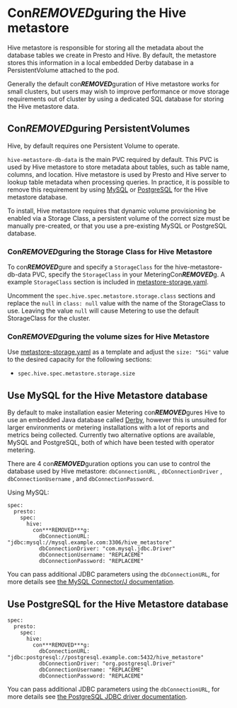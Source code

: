 # Con***REMOVED***guring the Hive metastore

Hive metastore is responsible for storing all the metadata about the database tables we create in Presto and Hive.
By default, the metastore stores this information in a local embedded Derby database in a PersistentVolume attached to the pod.

Generally the default con***REMOVED***guration of Hive metastore works for small clusters, but users may wish to improve performance or move storage requirements out of cluster by using a dedicated SQL database for storing the Hive metastore data.

## Con***REMOVED***guring PersistentVolumes

Hive, by default requires one Persistent Volume to operate.

`hive-metastore-db-data` is the main PVC required by default.
This PVC is used by Hive metastore to store metadata about tables, such as table name, columns, and location.
Hive metastore is used by Presto and Hive server to lookup table metadata when processing queries.
In practice, it is possible to remove this requirement by using [MySQL](#use-mysql-for-the-hive-metastore-database) or [PostgreSQL](#use-postgresql-for-the-hive-metastore-database) for the Hive metastore database.

To install, Hive metastore requires that dynamic volume provisioning be enabled via a Storage Class, a persistent volume of the correct size must be manually pre-created, or that you use a pre-existing MySQL or PostgreSQL database.

### Con***REMOVED***guring the Storage Class for Hive Metastore

To con***REMOVED***gure and specify a `StorageClass` for the hive-metastore-db-data PVC, specify the `StorageClass` in your MeteringCon***REMOVED***g.
A example `StorageClass` section is included in [metastore-storage.yaml][metastore-storage-con***REMOVED***g].

Uncomment the `spec.hive.spec.metastore.storage.class` sections and replace the `null` in `class: null` value with the name of the StorageClass to use.
Leaving the value `null` will cause Metering to use the default StorageClass for the cluster.

### Con***REMOVED***guring the volume sizes for Hive Metastore

Use [metastore-storage.yaml][metastore-storage-con***REMOVED***g] as a template and adjust the `size: "5Gi"` value to the desired capacity for the following sections:

- `spec.hive.spec.metastore.storage.size`

## Use MySQL for the Hive Metastore database

By default to make installation easier Metering con***REMOVED***gures Hive to use an embedded Java database called [Derby](https://db.apache.org/derby/#What+is+Apache+Derby%3F), however this is unsuited for larger environments or metering installations with a lot of reports and metrics being collected.
Currently two alternative options are available, MySQL and PostgreSQL, both of which have been tested with operator metering.

There are 4 con***REMOVED***guration options you can use to control the database used by Hive metastore: `dbConnectionURL` , `dbConnectionDriver` , `dbConnectionUsername` , and `dbConnectionPassword`.

Using MySQL:

```
spec:
  presto:
    spec:
      hive:
        con***REMOVED***g:
          dbConnectionURL: "jdbc:mysql://mysql.example.com:3306/hive_metastore"
          dbConnectionDriver: "com.mysql.jdbc.Driver"
          dbConnectionUsername: "REPLACEME"
          dbConnectionPassword: "REPLACEME"
```

You can pass additional JDBC parameters using the `dbConnectionURL`, for more details see [the MySQL Connector/J documentation](https://dev.mysql.com/doc/connector-j/5.1/en/connector-j-reference-con***REMOVED***guration-properties.html).

## Use PostgreSQL for the Hive Metastore database

```
spec:
  presto:
    spec:
      hive:
        con***REMOVED***g:
          dbConnectionURL: "jdbc:postgresql://postgresql.example.com:5432/hive_metastore"
          dbConnectionDriver: "org.postgresql.Driver"
          dbConnectionUsername: "REPLACEME"
          dbConnectionPassword: "REPLACEME"
```

You can pass additional JDBC parameters using the `dbConnectionURL`, for more details see [the PostgreSQL JDBC driver documentation](https://jdbc.postgresql.org/documentation/head/connect.html#connection-parameters).

[metastore-storage-con***REMOVED***g]: ../manifests/metering-con***REMOVED***g/metastore-storage.yaml
